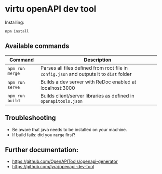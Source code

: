 # virtu openAPI dev tool

Installing:
```
npm install
```

## Available commands
| Command | Description |
| --- | --- |
| `npm run merge` | Parses all files defined from root file in `config.json` and outputs it to `dist` folder| 
| `npm run serve` | Builds a dev server with ReDoc enabled at localhost:3000 |
| `npm run build` | Builds client/server libraries as defined in `openapitools.json` |

## Troubleshooting

* Be aware that java needs to be installed on your machine. 
* If build fails: did you `merge` first?

## Further documentation:
* https://github.com/OpenAPITools/openapi-generator
* https://github.com/lyra/openapi-dev-tool
